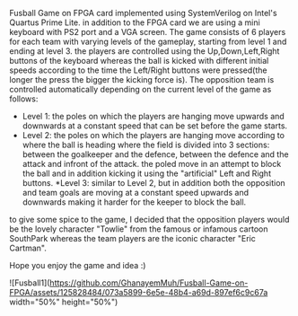 Fusball Game on FPGA card implemented using SystemVerilog on Intel's Quartus Prime Lite. in addition to the FPGA card we are using a mini keyboard with PS2 port and a VGA screen.
The game consists of 6 players for each team with varying levels of the gameplay, starting from level 1 and ending at level 3.
the players are controlled using the Up,Down,Left,Right buttons of the keyboard whereas the ball is kicked with different initial speeds according to the time the Left/Right buttons were pressed(the longer the press the bigger the kicking force is). The opposition team is controlled automatically depending on the current level of the game as follows:
* Level 1: the poles on which the players are hanging move upwards and downwards at a constant speed that can be set before the game starts.
* Level 2: the poles on which the players are hanging move according to where the ball is heading where the field is divided into 3 sections: between the goalkeeper and the defence, between the defence and the attack and infront of the attack. the poled move in an attempt to block the ball and in addition kicking it using the "artificial" Left and Right buttons.
*Level 3: similar to Level 2, but in addition both the opposition and team goals are moving at a constant speed upwards and downwards making it harder for the keeper to block the ball.

to give some spice to the game, I decided that the opposition players would be the lovely character "Towlie" from the famous or infamous cartoon SouthPark whereas the team players are the iconic character "Eric Cartman". 

Hope you enjoy the game and idea :)


![Fusball1](https://github.com/GhanayemMuh/Fusball-Game-on-FPGA/assets/125828484/073a5899-6e5e-48b4-a69d-897ef6c9c67a width="50%" height="50%")
